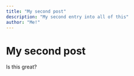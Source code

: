 ```yaml
---
title: "My second post"
description: "My second entry into all of this"
author: "Me!"
---
```


# My second post
Is this great?